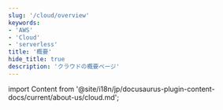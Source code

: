 ```yaml
---
slug: '/cloud/overview'
keywords:
- 'AWS'
- 'Cloud'
- 'serverless'
title: '概要'
hide_title: true
description: 'クラウドの概要ページ'
---
```


import Content from '@site/i18n/jp/docusaurus-plugin-content-docs/current/about-us/cloud.md';

<Content />
